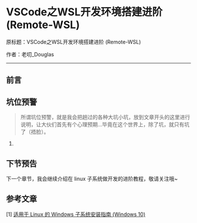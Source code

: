 # VSCode之WSL开发环境搭建进阶 (Remote-WSL)

原标题：VSCode之WSL开发环境搭建进阶 (Remote-WSL)

作者：老叨_Douglas  

---

## 前言


## 坑位预警

> 所谓坑位预警，就是我会把趟过的各种大坑小坑，放到文章开头的这里进行说明，让大伙们首先有个心理预期...毕竟在这个世界上，除了坑，就只有坑了（捂脸）。

1. 


## 下节预告

下一个章节，我会继续介绍在 linux 子系统做开发的进阶教程，敬请关注哦~

## 参考文章

[1] [适用于 Linux 的 Windows 子系统安装指南 (Windows 10)](https://docs.microsoft.com/zh-cn/windows/wsl/install-win10)